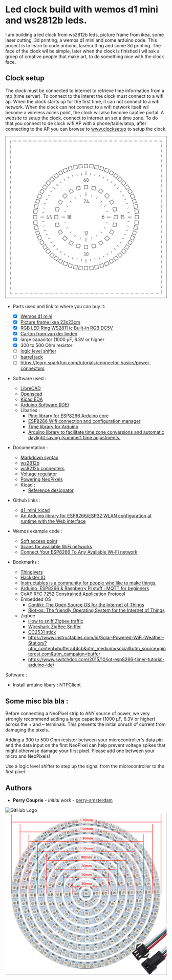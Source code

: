 # Led clock build with wemos d1 mini and ws2812b leds.

I am building a led clock from ws2812b leds, picture frame from ikea, some laser cutting, 3d printing, a wemos d1 mini and some arduino code. This project is to learn to code arduino, lasercutting and some 3d printing. The face of the clock wil be simple, later when the clock is finished i wil ask a groep of creative people that make art, to do something nice with the clock face.

## Clock setup

The clock must be connected to internet to retrieve time information from a ntp (time server). To connect to the interet the clock must connect to a wifi ap. When the clock starts up for the first time, it can not connect to a wifi network. When the clock can not connect to a wifi network itself wil become a wireless acces point, the clock wil also become captive portal. A website to setup the clock, connect to internet an set a time zone. To do that you connect to de clock wifi AP with a phone/table/latop, after connecting to the AP you can browse to www.clocksetup to setup the clock.

![GitHub Logo](images/led-clock-face.svg)

- Parts used and link to where you can buy it: 
    - [x] [Wemos d1 mini](https://wiki.wemos.cc/products:d1:d1_mini)
    - [x] [Picture frame ikea 23x23cm](https://www.ikea.com/nl/nl/p/sannahed-fotolijst-wit-00459116/)
    - [x] [RGB LED Ring WS2811 ic Built-in RGB DC5V](https://www.aliexpress.com/item/32809169128.html?productId=32809169128&productSubject=Addressable-pixel-WS2812B-Ring-1-8-12-16-24-32-40-48-60-93-241-LEDs&spm=a2g0s.9042311.0.0.38f94c4dSoYWRi)
    - [x] [Carton from van der linden](https://www.vanderlindewebshop.com/nl (clock face))
    - [x] large capacitor (1000 µF, 6.3V or higher
    - [x] 300 to 500 Ohm resistor
    - [ ] [logic level shifter](https://www.aliexpress.com/item/32690305593.html?scm=1007.22893.125764.0&pvid=18a7fa26-fe89-4671-9f94-3089decc64a8&onelink_thrd=0.0&onelink_page_from=ITEM_DETAIL&onelink_item_to=32690305593&onelink_duration=0.855963&onelink_status=noneresult&onelink_item_from=32690305593&onelink_page_to=ITEM_DETAIL&aff_platform=link-c-tool&cpt=1559000965592&sk=B2vRnAe&aff_trace_key=cfd080f5559840aa8140893bf65e942c-1559000965592-03480-B2vRnAe&terminal_id=7269e94812514d06b6235e744390b183)
    - [ ] [barrel jack](https://nl.aliexpress.com/af/barrel-jack.html?SearchText=barrel+jack&d=y&initiative_id=SB_20190605015720&origin=n&catId=0&isViewCP=y&jump=afs)
    - [ ] https://learn.sparkfun.com/tutorials/connector-basics/power-connectors
- Software used :
  - [LibreCAD](https://librecad.org/)
  - [Openscad](https://www.openscad.org/)
  - [Kicad EDA](https://www.kicad.org/)
  - [Arduino Software (IDE)](https://www.arduino.cc/en/Main/Software)
  - Libaries :
    - [Ping library for ESP8266 Arduino core](https://github.com/dancol90/ESP8266Ping)
    - [ESP8266 Wifi connection and configuration manager](https://github.com/mariacarlinahernandez/ConfigManager)
    - [Time library for Arduino](https://github.com/PaulStoffregen/Time)
    - [Arduino library to facilitate time zone conversions and automatic daylight saving (summer) time adjustments.](https://github.com/JChristensen/Timezone)
- Documentation :
  - [Markdown syntax](https://guides.github.com/features/mastering-markdown/)
  - [ws2812b](https://cdn-shop.adafruit.com/datasheets/WS2812B.pdf)
  - [ws8212b connecters](https://www.aliexpress.com/popular/connector-ws2812b.html)
  - [Voltage regulator](https://www.youtube.com/watch?v=GSzVs7_aW-Y)
  - [Powering NeoPixels](https://learn.adafruit.com/adafruit-neopixel-uberguide/powering-neopixels)
  - Kicad :
    - [Reference designator](https://en.wikipedia.org/wiki/Reference_designator)
      
 - Github links :
   - [d1_mini_kicad](https://github.com/jerome-labidurie/d1_mini_kicad)
   - [An Arduino library for ESP8266/ESP32 WLAN configuration at runtime with the Web interface](https://github.com/Hieromon/AutoConnect)
 - Wemos example code :
    - [Soft access point](https://arduino-esp8266.readthedocs.io/en/latest/esp8266wifi/soft-access-point-examples.html)
    - [Scans for available WiFi networks](https://www.arduino.cc/en/Reference/WiFiScanNetworks)
    - [Connect Your ESP8266 To Any Available Wi-Fi network](https://ubidots.com/blog/connect-your-esp8266-to-any-available-wi-fi-network/)
- Bookmarks :
  - [Thingivers](https://www.thingiverse.com/)
  - [Hackster IO](https://www.hackster.io/)
  - [Instructables is a community for people who like to make things. ](https://www.instructables.com/)
  - [ Arduino, ESP8266 & Raspberry Pi stuff : MQTT for beginners](https://arduinodiy.wordpress.com/2017/11/24/mqtt-for-beginners/)
  - [CoAP RFC 7252 Constrained Application Protocol](https://coap.technology/)
  - Embedded OS
    - [Contiki: The Open Source OS for the Internet of Things](http://www.contiki-os.org/)
    - [Riot-os: The friendly Operating System for the Internet of Things](http://www.riot-os.org/)
  - Zigbee
    - [How to sniff Zigbee traffic](http://www.zigbee2mqtt.io/how_tos/how_to_sniff_zigbee_traffic.html)
    - [Wireshark ZigBee Sniffer](https://www.cd-jackson.com/downloads/ZigBeeWiresharkSniffer.pdf)
    - [CC2531 stick](https://nl.aliexpress.com/af/cc2531.html?d=y&origin=n&spm=a2g0z.search0604.8.7.784a2a7043niRm&jump=afs&productId=32982628286&SearchText=cc2531&initiative_id=QRW_20190505060041&isViewCP=y) 
    - https://www.instructables.com/id/Solar-Powered-WiFi-Weather-Station/?utm_content=buffera44cb&utm_medium=social&utm_source=pinterest.com&utm_campaign=buffer
    - https://www.switchdoc.com/2015/10/iot-esp8266-timer-tutorial-arduino-ide/
    
  
Software :
- Install arduino libary : NTPClient

## Some misc bla bla : 

Before connecting a NeoPixel strip to ANY source of power, we very strongly recommend adding a large capacitor (1000 µF, 6.3V or higher) across the + and – terminals. This prevents the initial onrush of current from damaging the pixels.

Adding a 300 to 500 Ohm resistor between your microcontroller's data pin and the data input on the first NeoPixel can help prevent voltage spikes that might otherwise damage your first pixel. Please add one between your micro and NeoPixels!

Use a logic level shifter to step up the signal from the microcontroller to the first pixel.

## Authors

* **Perry Couprie** - *Initial work* - [perry-amsterdam](https://github.com/perry-amsterdam)

![GitHub Logo](https://www.ikea.com/nl/nl/images/products/ribba-fotolijst-wit__0638327_PE698851_S4.JPG)
![GitHub Logo](images/ws2812b-leds.jpeg)


